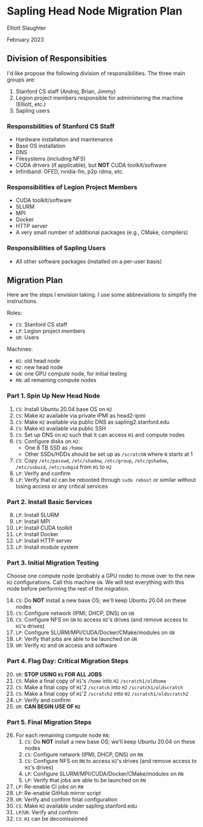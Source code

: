 # Sapling Head Node Migration Plan

Elliott Slaughter

February 2023

## Division of Responsibities

I'd like propose the following division of responsibilities. The three
main groups are:

 1. Stanford CS staff (Andrej, Brian, Jimmy)
 2. Legion project members responsible for administering the machine (Elliott, etc.)
 3. Sapling users

### Responsbilities of Stanford CS Staff

  * Hardware installation and maintenance
  * Base OS installation
  * DNS
  * Filesystems (including NFS)
  * CUDA drivers (if applicable), but **NOT** CUDA toolkit/software
  * Infiniband: OFED, nvidia-fm, p2p rdma, etc.

### Responsibilities of Legion Project Members

  * CUDA toolkit/software
  * SLURM
  * MPI
  * Docker
  * HTTP server
  * A very small number of additional packages (e.g., CMake, compilers)

### Responsibilities of Sapling Users

  * All other software packages (installed on a per-user basis)

## Migration Plan

Here are the steps I envision taking. I use some abbreviations to
simplify the instructions.

Roles:

  * `CS`: Stanford CS staff
  * `LP`: Legion project members
  * `UR`: Users

Machines:

  * `H1`: old head node
  * `H2`: new head node
  * `GN`: one GPU compute node, for initial testing
  * `RN`: all remaining compute nodes

### Part 1. Spin Up New Head Node

 1. `CS`: Install Ubuntu 20.04 base OS on `H2`
 2. `CS`: Make `H2` available via private IPMI as head2-ipmi
 3. `CS`: Make `H2` available via public DNS as sapling2.stanford.edu
 4. `CS`: Make `H2` available via public SSH
 5. `CS`: Set up DNS on `H2` such that it can access `H1` and compute nodes
 6. `CS`: Configure disks on `H2`:
      * One 8 TB SSD as `/home`
      * Other SSDs/HDDs should be set up as `/scratchN` where `N` starts at 1
 7. `CS`: Copy `/etc/passwd`, `/etc/shadow`, `/etc/group`, `/etc/gshadow`, `/etc/subuid`, `/etc/subgid` from `H1` to `H2`
 7. `LP`: Verify and confirm
 8. `LP`: Verify that `H2` can be rebooted through `sudo reboot` or similar without losing access or any critical services

### Part 2. Install Basic Services

 8. `LP`: Install SLURM
 9. `LP`: Install MPI
10. `LP`: Install CUDA toolkit
11. `LP`: Install Docker
12. `LP`: Install HTTP server
13. `LP`: Install module system

### Part 3. Initial Migration Testing

Choose one compute node (probably a GPU node) to move over to the new
`H2` configurations. Call this machine `GN`. We will test everything with
this node before performing the rest of the migration.

14. `CS`: Do **NOT** install a new base OS; we'll keep Ubuntu 20.04 on these nodes
15. `CS`: Configure network (IPMI, DHCP, DNS) on `GN`
16. `CS`: Configure NFS on `GN` to access `H2`'s drives (and remove access to `H1`'s drives)
17. `LP`: Configure SLURM/MPI/CUDA/Docker/CMake/modules on `GN`
18. `LP`: Verify that jobs are able to be launched on `GN`
19. `UR`: Verify `H2` and `GN` access and software

### Part 4. Flag Day: Critical Migration Steps

20. `UR`: **STOP USING `H1` FOR ALL JOBS**
21. `CS`: Make a final copy of `H1`'s `/home` into `H2` `/scratch1/oldhome`
22. `CS`: Make a final copy of `H1`'2 `/scratch` into `H2` `/scratch1/oldscratch`
23. `CS`: Make a final copy of `H1`'2 `/scratch2` into `H2` `/scratch1/oldscratch2`
24. `LP`: Verify and confirm
25. `UR`: **CAN BEGIN USE OF `H2`**

### Part 5. Final Migration Steps

26. For each remaining compute node `RN`:
     1. `CS`: Do **NOT** install a new base OS; we'll keep Ubuntu 20.04 on these nodes
     2. `CS`: Configure network (IPMI, DHCP, DNS) on `RN`
     3. `CS`: Configure NFS on `RN` to access `H2`'s drives (and remove access to `H1`'s drives)
     4. `LP`: Configure SLURM/MPI/CUDA/Docker/CMake/modules on `RN`
     5. `LP`: Verify that jobs are able to be launched on `RN`
27. `LP`: Re-enable CI jobs on `RN`
28. `LP`: Re-enable GitHub mirror script
29. `UR`: Verify and confirm final configuration
30. `CS`: Make `H2` available under sapling.stanford.edu
31. `LP`/`UR`: Verify and confirm
32. `CS`: `H1` can be decomissioned
